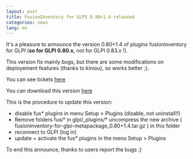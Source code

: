 ```yaml
---
layout: post
title: FusionInventory for GLPI 0.80+1.4 released
categories: news
lang: en
---
```


It's a pleasure to announce the version 0.80+1.4 of plugins fusioninventory for GLPI (<strong>so for GLPI 0.80.x</strong>, not for GLPI 0.83.x !).

This version fix mainly bugs, but there are some modifications on deployement features (thanks to kiniou), so works better ;).

You can see tickets <a title="here" href="http://forge.fusioninventory.org/versions/129">here</a>

You can download this version <a title="here" href="http://forge.fusioninventory.org/attachments/download/644/fusioninventory-for-glpi-metapackage_0.80+1.4.tar.gz">here</a>

This is the procedure to update this version:

* disable fus* plugins in menu Setup > Plugins (disable, not uninstall!!)
* Remove folders fusi* in glpi/_plugins/* uncompress the new archive ( fusioninventory-for-glpi-metapackage_0.80+1.4.tar.gz ) in this folder
* reconnect to GLPI (log in)
* update + activate the fus* plugins in the menu Setup > Plugins

To end this announce, thanks to users report the bugs ;)
